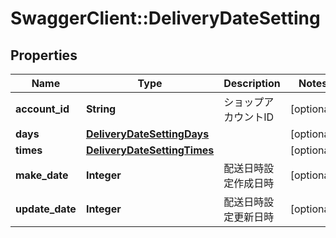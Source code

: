 # SwaggerClient::DeliveryDateSetting

## Properties
Name | Type | Description | Notes
------------ | ------------- | ------------- | -------------
**account_id** | **String** | ショップアカウントID | [optional] 
**days** | [**DeliveryDateSettingDays**](DeliveryDateSettingDays.md) |  | [optional] 
**times** | [**DeliveryDateSettingTimes**](DeliveryDateSettingTimes.md) |  | [optional] 
**make_date** | **Integer** | 配送日時設定作成日時 | [optional] 
**update_date** | **Integer** | 配送日時設定更新日時 | [optional] 


